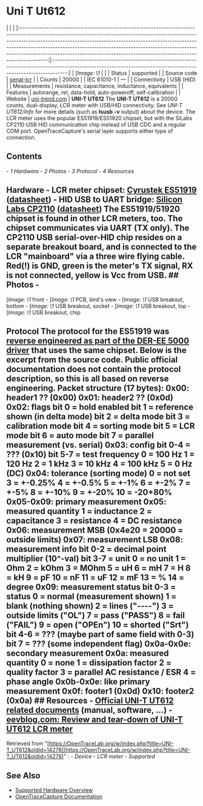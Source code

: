 # Uni T Ut612
| | | |:-----------------------------------------------------------------------------------------------------------------------------------------------------------------------------------------------------------------------------------------------------------------------------------------------------------------------------------------------------------------------------------------------------------------:|:------------------------------------------------------------------------------------------------------------------------------------------------------------------:| | [*Image: \1* | | | Status | supported | | Source code | [serial-lcr](http://github.com/OpenTraceLab/?p=OpenTraceCapture.git;a=tree;f=src/hardware/serial-lcr) | | Counts | 20000 | | IEC 61010-1 | — | | Connectivity | USB (HID) | | Measurements | resistance, capacitance, inductance, equivalents | | Features | autorange, rel, data-hold, auto-poweroff, self-calibration | | Website | [uni-trend.com](http://www.uni-trend.com/productsdetail.aspx?ProductsID=384&ProductsCateId=631&CateId=631) | **UNI-T UT612** The **UNI-T UT612** is a 20000 counts, dual-display, LCR meter with USB/HID connectivity. See *UNI-T UT612/Info* for more details (such as **lsusb -v** output) about the device. The LCR meter uses the popular ES51919/ES51920 chipset, but with the SiLabs CP2110 USB HID communication chip instead of USB CDC and a regular COM port. OpenTraceCapture's serial layer supports either type of connection.
## Contents
\- *1 Hardware* \- *2 Photos* \- *3 Protocol* \- *4 Resources*
## Hardware \- **LCR meter chipset**: [Cyrustek ES51919](http://www.cyrustek.com.tw/product-1-LCR%20Meter%20Series.htm) ([datasheet](http://www.cyrustek.com.tw/spec/ES51920.pdf)) \- **HID USB to UART bridge**: [Silicon Labs CP2110](http://www.silabs.com/products/interface/usb-bridges/classic-usb-bridges/pages/usb-to-uart-bridge.aspx) ([datasheet](https://www.silabs.com/Support%20Documents/TechnicalDocs/CP2110.pdf)) The ES51919/51920 chipset is found in other LCR meters, too. The chipset communicates via UART (TX only). The CP2110 USB serial-over-HID chip resides on a separate breakout board, and is connected to the LCR "mainboard" via a three wire flying cable. Red(!) is GND, green is the meter's TX signal, RX is not connected, yellow is Vcc from USB. ## Photos \-
[*Image: \1*
front
\-
[*Image: \1*
PCB, bird's view
\-
[*Image: \1*
USB breakout, bottom
\-
[*Image: \1*
USB breakout, socket
\-
[*Image: \1*
USB breakout, top
\-
[*Image: \1*
USB breakout, chip
## Protocol The protocol for the ES51919 was [reverse engineered as part of the DER-EE 5000 driver](http://github.com/OpenTraceLab/?p=OpenTraceCapture.git;a=blob;f=src/lcr/es51919.c;h=0244851a2b6c9594ab093dc4d7429523fcc9e791;hb=HEAD#l310) that uses the same chipset. Below is the excerpt from the source code.  Public official documentation does not contain the protocol description, so this is all based on reverse engineering. Packet structure (17 bytes): 0x00: header1 ?? (0x00) 0x01: header2 ?? (0x0d) 0x02: flags bit 0 = hold enabled bit 1 = reference shown (in delta mode) bit 2 = delta mode bit 3 = calibration mode bit 4 = sorting mode bit 5 = LCR mode bit 6 = auto mode bit 7 = parallel measurement (vs. serial) 0x03: config bit 0-4 = ??? (0x10) bit 5-7 = test frequency 0 = 100 Hz 1 = 120 Hz 2 = 1 kHz 3 = 10 kHz 4 = 100 kHz 5 = 0 Hz (DC) 0x04: tolerance (sorting mode) 0 = not set 3 = +-0.25% 4 = +-0.5% 5 = +-1% 6 = +-2% 7 = +-5% 8 = +-10% 9 = +-20% 10 = -20+80% 0x05-0x09: primary measurement 0x05: measured quantity 1 = inductance 2 = capacitance 3 = resistance 4 = DC resistance 0x06: measurement MSB (0x4e20 = 20000 = outside limits) 0x07: measurement LSB 0x08: measurement info bit 0-2 = decimal point multiplier (10^-val) bit 3-7 = unit 0 = no unit 1 = Ohm 2 = kOhm 3 = MOhm 5 = uH 6 = mH 7 = H 8 = kH 9 = pF 10 = nF 11 = uF 12 = mF 13 = % 14 = degree 0x09: measurement status bit 0-3 = status 0 = normal (measurement shown) 1 = blank (nothing shown) 2 = lines ("----") 3 = outside limits ("OL") 7 = pass ("PASS") 8 = fail ("FAIL") 9 = open ("OPEn") 10 = shorted ("Srt") bit 4-6 = ??? (maybe part of same field with 0-3) bit 7 = ??? (some independent flag) 0x0a-0x0e: secondary measurement 0x0a: measured quantity 0 = none 1 = dissipation factor 2 = quality factor 3 = parallel AC resistance / ESR 4 = phase angle 0x0b-0x0e: like primary measurement 0x0f: footer1 (0x0d) 0x10: footer2 (0x0a)  ## Resources \- [Official UNI-T UT612 related documents](https://drive.google.com/folderview?id=0B4Jyby-tjH5oX2NEZk1xZXVlNlE&usp=drive_web) (manual, software, ...) \- [eevblog.com: Review and tear-down of UNI-T UT612 LCR meter](http://www.eevblog.com/forum/testgear/review-and-tear-down-of-uni-t-ut612-lcr-meter/)
Retrieved from "[https://OpenTraceLab.org/w/index.php?title=UNI-T_UT612&oldid=14278](https://OpenTraceLab.org/w/index.php?title=UNI-T_UT612&oldid=14278)"
: \- *Device* \- *LCR meter* \- *Supported*
## See Also
- [Supported Hardware Overview](../supported-hardware.md)
- [OpenTraceCapture Documentation](../../opentracecapture/overview.md)
